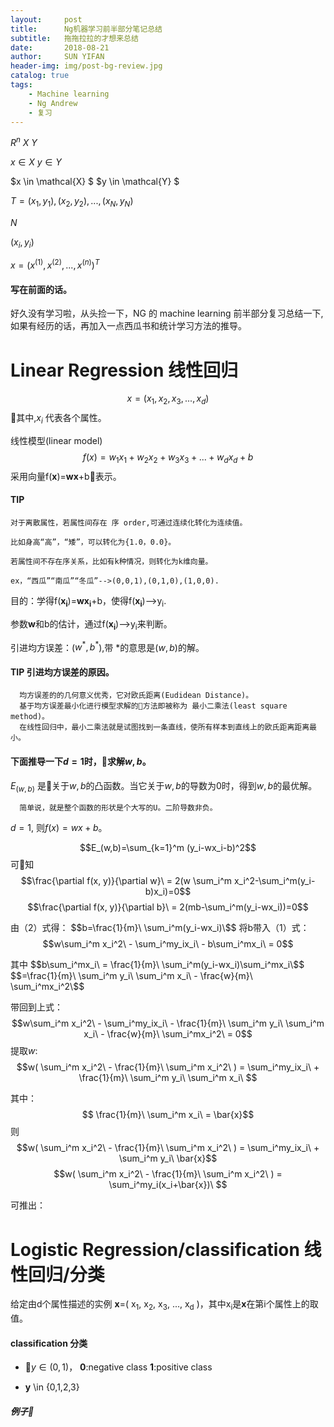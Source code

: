 ```yaml
---
layout:     post
title:      Ng机器学习前半部分笔记总结
subtitle:   拖拖拉拉的才想来总结
date:       2018-08-21
author:     SUN YIFAN
header-img: img/post-bg-review.jpg
catalog: true
tags:
    - Machine learning
    - Ng Andrew
    - 复习
---
```

$R^n$
$X$
$Y$


$x \in X$
$y \in Y$

$x \in \mathcal{X} $
$y \in \mathcal{Y} $

$T={(x_1,y_1),(x_2,y_2),...,(x_N,y_N)}$

$N$

$(x_i,y_i)$

$x=(x^{(1)},x^{(2)},...,x^{(n)})^T$
#### 写在前面的话。
好久没有学习啦，从头捡一下，NG 的 machine learning 前半部分复习总结一下,如果有经历的话，再加入一点西瓜书和统计学习方法的推导。

# Linear Regression 线性回归

$$x=(x_1,x_2,x_3,...,x_d)$$
其中,$x_i$ 代表各个属性。


线性模型(linear model)
$$f(x)=w_1x_1+w_2x_2+w_3x_3+...+w_dx_d+b$$
采用向量f(**x**)=**wx**+b表示。


#### TIP
```
对于离散属性，若属性间存在 序 order,可通过连续化转化为连续值。

比如身高“高”，“矮”，可以转化为{1.0，0.0}。

若属性间不存在序关系，比如有k种情况，则转化为k维向量。

ex，“西瓜”“南瓜”“冬瓜”-->(0,0,1),(0,1,0),(1,0,0).
```


目的：学得f(**x<sub>i</sub>**)=**wx<sub>i</sub>**+b，使得f(**x<sub>i</sub>**)-->y<sub>i</sub>.

参数**w**和b的估计，通过f(**x<sub>i</sub>**)-->y<sub>i</sub>来判断。

引进均方误差：($w^*,b^*$),带 *的意思是($w,b$)的解。

#### TIP 引进均方误差的原因。

      均方误差的的几何意义优秀，它对欧氏距离(Eudidean Distance)。
      基于均方误差最小化进行模型求解的方法即被称为 最小二乘法(least square method)。
      在线性回归中，最小二乘法就是试图找到一条直线，使所有样本到直线上的欧氏距离距离最小。


#### 下面推导一下$d=1$时，求解$w,b$。

$E_(w,b)$ 是关于$w,b$的凸函数。当它关于$w,b$的导数为0时，得到$w,b$的最优解。

      简单说，就是整个函数的形状是个大写的U。二阶导数非负。

$d=1$, 则$f(x)=wx+b$。

$$E_(w,b)=\sum_{k=1}^m (y_i-wx_i-b)^2$$
可知
$$\frac{\partial f(x, y)}{\partial w}\ = 2(w \sum_i^m x_i^2-\sum_i^m(y_i-b)x_i)=0$$
$$\frac{\partial f(x, y)}{\partial b}\ = 2(mb-\sum_i^m(y_i-wx_i))=0$$

 由（2）式得：
 $$b=\frac{1}{m}\ \sum_i^m(y_i-wx_i)\$$
 将b带入（1）式：
 $$w\sum_i^m x_i^2\ - \sum_i^my_ix_i\ - b\sum_i^mx_i\ = 0$$

 其中
 $$b\sum_i^mx_i\ = \frac{1}{m}\ \sum_i^m(y_i-wx_i)\sum_i^mx_i\$$
 $$=\frac{1}{m}\ \sum_i^m y_i\ \sum_i^m x_i\ - \frac{w}{m}\ \sum_i^mx_i^2\$$

 带回到上式：
 $$w\sum_i^m x_i^2\ - \sum_i^my_ix_i\ - \frac{1}{m}\ \sum_i^m y_i\ \sum_i^m x_i\ - \frac{w}{m}\ \sum_i^mx_i^2\ = 0$$
 提取$w$:
 $$w( \sum_i^m x_i^2\ - \frac{1}{m}\ \sum_i^m x_i^2\ ) = \sum_i^my_ix_i\ + \frac{1}{m}\ \sum_i^m y_i\ \sum_i^m x_i\ $$

 其中：
 $$ \frac{1}{m}\ \sum_i^m x_i\ = \bar{x}$$
 则
 $$w( \sum_i^m x_i^2\ - \frac{1}{m}\ \sum_i^m x_i^2\ ) = \sum_i^my_ix_i\ + \sum_i^m y_i\ \bar{x}$$
 $$w( \sum_i^m x_i^2\ - \frac{1}{m}\ \sum_i^m x_i^2\ ) = \sum_i^my_i(x_i+\bar{x})\ $$

 可推出：
 



# Logistic Regression/classification 线性回归/分类
给定由d个属性描述的实例 **x**=( x<sub>1</sub>, x<sub>2</sub>, x<sub>3</sub>, ..., x<sub>d</sub> )，其中x<sub>i</sub>是**x**在第i个属性上的取值。


#### classification 分类
*  $y\in ({0,1})$， **0**:negative class
					 **1**:positive class

*  **y** \in {0,1,2,3}

##### 例子🌰
